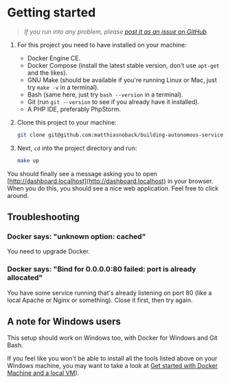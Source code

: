 # Getting started

> *If you run into any problem, please [post it as an issue on GitHub](https://github.com/matthiasnoback/building-autonomous-services-workshop/issues/new).*

1. For this project you need to have installed on your machine:

    - Docker Engine CE.
    - Docker Compose (install the latest stable version, don't use `apt-get` and the likes).
    - GNU Make (should be available if you're running Linux or Mac, just try `make -v` in a terminal).
    - Bash (same here, just try `bash --version` in a terminal).
    - Git (run `git --version` to see if you already have it installed).
    - A PHP IDE, preferably PhpStorm.
 
2. Clone this project to your machine:

    ```bash
    git clone git@github.com:matthiasnoback/building-autonomous-services-workshop.git
    ```

3. Next, `cd` into the project directory and run:

    ```bash
    make up
    ```

You should finally see a message asking you to open [http://dashboard.localhost](http://dashboard.localhost) in your browser. When you do this, you should see a nice web application. Feel free to click around.

## Troubleshooting

### Docker says: "unknown option: cached"

You need to upgrade Docker.

### Docker says: "Bind for 0.0.0.0:80 failed: port is already allocated"

You have some service running that's already listening on port 80 (like a local Apache or Nginx or something). Close it first, then try again.

## A note for Windows users

This setup should work on Windows too, with Docker for Windows and Git Bash. 

If you feel like you won't be able to install all the tools listed above on your Windows machine, you may want to take a look at [Get started with Docker Machine and a local VM](https://docs.docker.com/machine/get-started/)).
